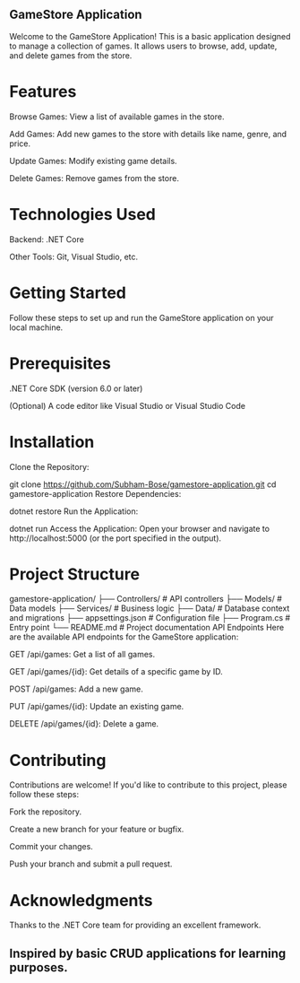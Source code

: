 ## GameStore Application

Welcome to the GameStore Application! This is a basic application designed to manage a collection of games. It allows users to browse, add, update, and delete games from the store.

# Features

Browse Games: View a list of available games in the store.

Add Games: Add new games to the store with details like name, genre, and price.

Update Games: Modify existing game details.

Delete Games: Remove games from the store.

# Technologies Used

Backend: .NET Core

Other Tools: Git, Visual Studio, etc.

# Getting Started

Follow these steps to set up and run the GameStore application on your local machine.

# Prerequisites

.NET Core SDK (version 6.0 or later)

(Optional) A code editor like Visual Studio or Visual Studio Code

# Installation

Clone the Repository:

git clone https://github.com/Subham-Bose/gamestore-application.git
cd gamestore-application
Restore Dependencies:

dotnet restore
Run the Application:

dotnet run
Access the Application:
Open your browser and navigate to http://localhost:5000 (or the port specified in the output).

# Project Structure

gamestore-application/
├── Controllers/ # API controllers
├── Models/ # Data models
├── Services/ # Business logic
├── Data/ # Database context and migrations
├── appsettings.json # Configuration file
├── Program.cs # Entry point
└── README.md # Project documentation
API Endpoints
Here are the available API endpoints for the GameStore application:

GET /api/games: Get a list of all games.

GET /api/games/{id}: Get details of a specific game by ID.

POST /api/games: Add a new game.

PUT /api/games/{id}: Update an existing game.

DELETE /api/games/{id}: Delete a game.

# Contributing

Contributions are welcome! If you'd like to contribute to this project, please follow these steps:

Fork the repository.

Create a new branch for your feature or bugfix.

Commit your changes.

Push your branch and submit a pull request.

# Acknowledgments

Thanks to the .NET Core team for providing an excellent framework.

## Inspired by basic CRUD applications for learning purposes.
